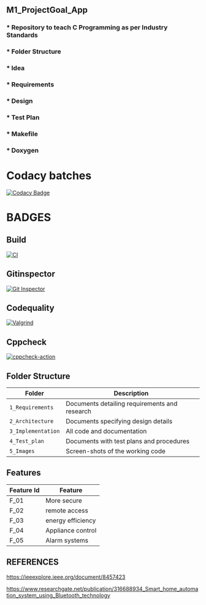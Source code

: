 ## M1_ProjectGoal_App
### * Repository to teach C Programming as per Industry Standards
### * Folder Structure
### * Idea
### * Requirements
### * Design
### * Test Plan
### * Makefile
### * Doxygen

# Codacy batches

[![Codacy Badge](https://app.codacy.com/project/badge/Grade/33f1b3529b8c4cda8b45d3c10df1d34c)](https://www.codacy.com/gh/gokulkannan-srec/M1_ProjectGoal_App/dashboard?utm_source=github.com&amp;utm_medium=referral&amp;utm_content=gokulkannan-srec/M1_ProjectGoal_App&amp;utm_campaign=Badge_Grade)

# BADGES
## Build
[![CI](https://github.com/gokulkannan-srec/M1_ProjectGoal_App/actions/workflows/build.yml/badge.svg)](https://github.com/gokulkannan-srec/M1_ProjectGoal_App/actions/workflows/build.yml)

## Gitinspector
[![Git Inspector](https://github.com/gokulkannan-srec/M1_ProjectGoal_App/actions/workflows/gitinspector.yml/badge.svg)](https://github.com/gokulkannan-srec/M1_ProjectGoal_App/actions/workflows/gitinspector.yml)

## Codequality
[![Valgrind](https://github.com/gokulkannan-srec/M1_ProjectGoal_App/actions/workflows/codequality.yml/badge.svg)](https://github.com/gokulkannan-srec/M1_ProjectGoal_App/actions/workflows/codequality.yml)

## Cppcheck
[![cppcheck-action](https://github.com/gokulkannan-srec/M1_ProjectGoal_App/actions/workflows/cpp.yml/badge.svg)](https://github.com/gokulkannan-srec/M1_ProjectGoal_App/actions/workflows/cpp.yml)

## Folder Structure
Folder             | Description
-------------------| -----------------------------------------
`1_Requirements`   | Documents detailing requirements and research
`2_Architecture`   | Documents specifying design details
`3_Implementation` | All code and documentation
`4_Test_plan`      | Documents with test plans and procedures
`5_Images`         | Screen-shots of the working code
##  Features
| Feature Id | Feature |
| -----------|---------|
|F_01| More secure | |
|F_02| remote access |
|F_03| energy efficiency |
|F_04| Appliance control |
|F_05| Alarm systems |

## REFERENCES
https://ieeexplore.ieee.org/document/8457423

https://www.researchgate.net/publication/316688934_Smart_home_automation_system_using_Bluetooth_technology

